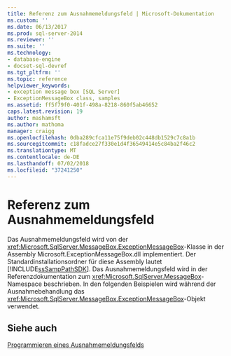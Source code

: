 ```yaml
---
title: Referenz zum Ausnahmemeldungsfeld | Microsoft-Dokumentation
ms.custom: ''
ms.date: 06/13/2017
ms.prod: sql-server-2014
ms.reviewer: ''
ms.suite: ''
ms.technology:
- database-engine
- docset-sql-devref
ms.tgt_pltfrm: ''
ms.topic: reference
helpviewer_keywords:
- exception message box [SQL Server]
- ExceptionMessageBox class, samples
ms.assetid: ff5f79f0-401f-498a-8218-860f5ab46652
caps.latest.revision: 19
author: mashamsft
ms.author: mathoma
manager: craigg
ms.openlocfilehash: 0dba289cfca11e75f9deb02c448db1529c7c8a1b
ms.sourcegitcommit: c18fadce27f330e1d4f36549414e5c84ba2f46c2
ms.translationtype: MT
ms.contentlocale: de-DE
ms.lasthandoff: 07/02/2018
ms.locfileid: "37241250"
---
```

# <a name="exception-message-box-reference"></a>Referenz zum Ausnahmemeldungsfeld
  Das Ausnahmemeldungsfeld wird von der <xref:Microsoft.SqlServer.MessageBox.ExceptionMessageBox>-Klasse in der Assembly Microsoft.ExceptionMessageBox.dll implementiert. Der Standardinstallationsordner für diese Assembly lautet [!INCLUDE[ssSampPathSDK](../../includes/sssamppathsdk-md.md)]. Das Ausnahmemeldungsfeld wird in der Referenzdokumentation zum <xref:Microsoft.SqlServer.MessageBox>-Namespace beschrieben. In den folgenden Beispielen wird während der Ausnahmebehandlung das <xref:Microsoft.SqlServer.MessageBox.ExceptionMessageBox>-Objekt verwendet.  
  
## <a name="see-also"></a>Siehe auch  
 [Programmieren eines Ausnahmemeldungsfelds](../../../2014/database-engine/dev-guide/program-exception-message-box.md)  
  
  
